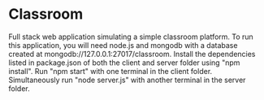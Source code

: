 # Classroom
Full stack web application simulating a simple classroom platform.
To run this application, you will need node.js and mongodb with a database created at mongodb://127.0.0.1:27017/classroom. 
Install the dependencies listed in package.json of both the client and server folder using "npm install".
Run "npm start" with one terminal in the client folder.
Simultaneously run "node server.js" with another terminal in the server folder.
